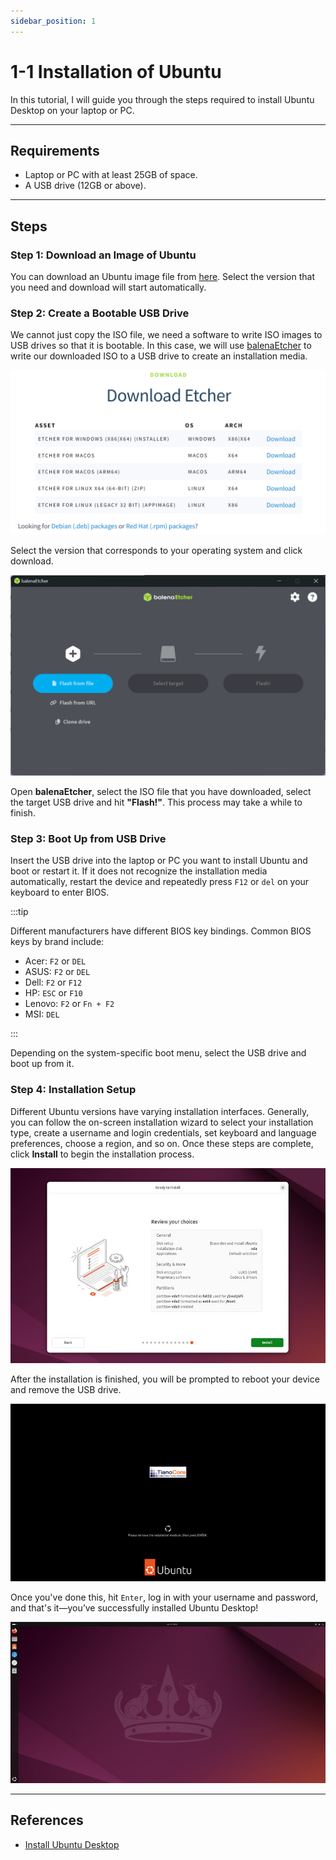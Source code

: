 ```yaml
---
sidebar_position: 1
---
```


# 1-1 Installation of Ubuntu

In this tutorial, I will guide you through the steps required to install Ubuntu Desktop on your laptop or PC.  

---

## Requirements

- Laptop or PC with at least 25GB of space.
- A USB drive (12GB or above).

---

## Steps

### Step 1: Download an Image of Ubuntu
You can download an Ubuntu image file from [here](https://mirror.twds.com.tw/ubuntu-releases/). Select the version that you need and download will start automatically.  

### Step 2: Create a Bootable USB Drive
We cannot just copy the ISO file, we need a software to write ISO images to USB drives so that it is bootable. In this case, we will use [balenaEtcher](https://etcher.balena.io/) to write our downloaded ISO to a USB drive to create an installation media.  

![balenaEtcher](./img/1-1-0.png)

Select the version that corresponds to your operating system and click download.  

![balenaUI](./img/1-1-1.png)

Open **balenaEtcher**, select the ISO file that you have downloaded, select the target USB drive and hit **"Flash!"**. This process may take a while to finish.  

### Step 3: Boot Up from USB Drive
Insert the USB drive into the laptop or PC you want to install Ubuntu and boot or restart it. If it does not recognize the installation media automatically, restart the device and repeatedly press `F12` or `del` on your keyboard to enter BIOS.

:::tip

Different manufacturers have different BIOS key bindings. Common BIOS keys by brand include:
- Acer: `F2` or `DEL`
- ASUS: `F2` or `DEL`
- Dell: `F2` or `F12`
- HP: `ESC` or `F10`
- Lenovo: `F2` or `Fn + F2`
- MSI: `DEL`

:::

Depending on the system-specific boot menu, select the USB drive and boot up from it.

### Step 4: Installation Setup
Different Ubuntu versions have varying installation interfaces. Generally, you can follow the on-screen installation wizard to select your installation type, create a username and login credentials, set keyboard and language preferences, choose a region, and so on. Once these steps are complete, click **Install** to begin the installation process. 

![install0](./img/1-1-2.png)

After the installation is finished, you will be prompted to reboot your device and remove the USB drive.  

![install1](./img/1-1-3.png)

Once you've done this, hit `Enter`, log in with your username and password, and that's it—you’ve successfully installed Ubuntu Desktop!

![install2](./img/1-1-4.png)

---

## References

- [Install Ubuntu Desktop](https://ubuntu.com/tutorials/install-ubuntu-desktop#1-overview)